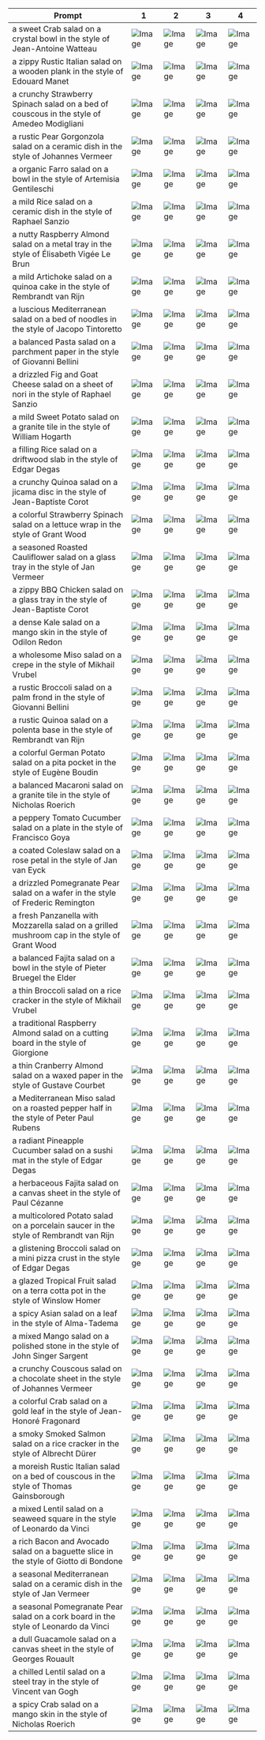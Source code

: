 | Prompt | 1 | 2 | 3 | 4 |
|-|-|-|-|-|
| a sweet Crab salad on a crystal bowl in the style of Jean-Antoine Watteau | ![Image](https://salad-benchmark-public-assets.s3.us-east-2.amazonaws.com/sdxl/74b8a7e4-6542-423a-872e-c00e4e5b7912-0.jpg) | ![Image](https://salad-benchmark-public-assets.s3.us-east-2.amazonaws.com/sdxl/74b8a7e4-6542-423a-872e-c00e4e5b7912-1.jpg) | ![Image](https://salad-benchmark-public-assets.s3.us-east-2.amazonaws.com/sdxl/74b8a7e4-6542-423a-872e-c00e4e5b7912-2.jpg) | ![Image](https://salad-benchmark-public-assets.s3.us-east-2.amazonaws.com/sdxl/74b8a7e4-6542-423a-872e-c00e4e5b7912-3.jpg) |
| a zippy Rustic Italian salad on a wooden plank in the style of Edouard Manet | ![Image](https://salad-benchmark-public-assets.s3.us-east-2.amazonaws.com/sdxl/426ce5ce-d20d-4ee5-89b1-8f4616d04cf6-0.jpg) | ![Image](https://salad-benchmark-public-assets.s3.us-east-2.amazonaws.com/sdxl/426ce5ce-d20d-4ee5-89b1-8f4616d04cf6-1.jpg) | ![Image](https://salad-benchmark-public-assets.s3.us-east-2.amazonaws.com/sdxl/426ce5ce-d20d-4ee5-89b1-8f4616d04cf6-2.jpg) | ![Image](https://salad-benchmark-public-assets.s3.us-east-2.amazonaws.com/sdxl/426ce5ce-d20d-4ee5-89b1-8f4616d04cf6-3.jpg) |
| a crunchy Strawberry Spinach salad on a bed of couscous in the style of Amedeo Modigliani | ![Image](https://salad-benchmark-public-assets.s3.us-east-2.amazonaws.com/sdxl/2d994b9f-7ff7-489a-a0fb-5d24287a6fe6-0.jpg) | ![Image](https://salad-benchmark-public-assets.s3.us-east-2.amazonaws.com/sdxl/2d994b9f-7ff7-489a-a0fb-5d24287a6fe6-1.jpg) | ![Image](https://salad-benchmark-public-assets.s3.us-east-2.amazonaws.com/sdxl/2d994b9f-7ff7-489a-a0fb-5d24287a6fe6-2.jpg) | ![Image](https://salad-benchmark-public-assets.s3.us-east-2.amazonaws.com/sdxl/2d994b9f-7ff7-489a-a0fb-5d24287a6fe6-3.jpg) |
| a rustic Pear Gorgonzola salad on a ceramic dish in the style of Johannes Vermeer | ![Image](https://salad-benchmark-public-assets.s3.us-east-2.amazonaws.com/sdxl/fc96166d-e7c4-44f3-8bea-2e7dd13e3c87-0.jpg) | ![Image](https://salad-benchmark-public-assets.s3.us-east-2.amazonaws.com/sdxl/fc96166d-e7c4-44f3-8bea-2e7dd13e3c87-1.jpg) | ![Image](https://salad-benchmark-public-assets.s3.us-east-2.amazonaws.com/sdxl/fc96166d-e7c4-44f3-8bea-2e7dd13e3c87-2.jpg) | ![Image](https://salad-benchmark-public-assets.s3.us-east-2.amazonaws.com/sdxl/fc96166d-e7c4-44f3-8bea-2e7dd13e3c87-3.jpg) |
| a organic Farro salad on a bowl in the style of Artemisia Gentileschi | ![Image](https://salad-benchmark-public-assets.s3.us-east-2.amazonaws.com/sdxl/5562fff4-7f33-4acf-8b45-7fd7017888de-0.jpg) | ![Image](https://salad-benchmark-public-assets.s3.us-east-2.amazonaws.com/sdxl/5562fff4-7f33-4acf-8b45-7fd7017888de-1.jpg) | ![Image](https://salad-benchmark-public-assets.s3.us-east-2.amazonaws.com/sdxl/5562fff4-7f33-4acf-8b45-7fd7017888de-2.jpg) | ![Image](https://salad-benchmark-public-assets.s3.us-east-2.amazonaws.com/sdxl/5562fff4-7f33-4acf-8b45-7fd7017888de-3.jpg) |
| a mild Rice salad on a ceramic dish in the style of Raphael Sanzio | ![Image](https://salad-benchmark-public-assets.s3.us-east-2.amazonaws.com/sdxl/f7458047-4185-4b26-9ecb-36c215bd2e92-0.jpg) | ![Image](https://salad-benchmark-public-assets.s3.us-east-2.amazonaws.com/sdxl/f7458047-4185-4b26-9ecb-36c215bd2e92-1.jpg) | ![Image](https://salad-benchmark-public-assets.s3.us-east-2.amazonaws.com/sdxl/f7458047-4185-4b26-9ecb-36c215bd2e92-2.jpg) | ![Image](https://salad-benchmark-public-assets.s3.us-east-2.amazonaws.com/sdxl/f7458047-4185-4b26-9ecb-36c215bd2e92-3.jpg) |
| a nutty Raspberry Almond salad on a metal tray in the style of Élisabeth Vigée Le Brun | ![Image](https://salad-benchmark-public-assets.s3.us-east-2.amazonaws.com/sdxl/b4a7e534-0248-4861-9912-da79469e8b37-0.jpg) | ![Image](https://salad-benchmark-public-assets.s3.us-east-2.amazonaws.com/sdxl/b4a7e534-0248-4861-9912-da79469e8b37-1.jpg) | ![Image](https://salad-benchmark-public-assets.s3.us-east-2.amazonaws.com/sdxl/b4a7e534-0248-4861-9912-da79469e8b37-2.jpg) | ![Image](https://salad-benchmark-public-assets.s3.us-east-2.amazonaws.com/sdxl/b4a7e534-0248-4861-9912-da79469e8b37-3.jpg) |
| a mild Artichoke salad on a quinoa cake in the style of Rembrandt van Rijn | ![Image](https://salad-benchmark-public-assets.s3.us-east-2.amazonaws.com/sdxl/b3e67683-b156-4b4b-8593-3e9d3560ea1d-0.jpg) | ![Image](https://salad-benchmark-public-assets.s3.us-east-2.amazonaws.com/sdxl/b3e67683-b156-4b4b-8593-3e9d3560ea1d-1.jpg) | ![Image](https://salad-benchmark-public-assets.s3.us-east-2.amazonaws.com/sdxl/b3e67683-b156-4b4b-8593-3e9d3560ea1d-2.jpg) | ![Image](https://salad-benchmark-public-assets.s3.us-east-2.amazonaws.com/sdxl/b3e67683-b156-4b4b-8593-3e9d3560ea1d-3.jpg) |
| a luscious Mediterranean salad on a bed of noodles in the style of Jacopo Tintoretto | ![Image](https://salad-benchmark-public-assets.s3.us-east-2.amazonaws.com/sdxl/6b90d214-8954-4365-8588-36bdc6622df8-0.jpg) | ![Image](https://salad-benchmark-public-assets.s3.us-east-2.amazonaws.com/sdxl/6b90d214-8954-4365-8588-36bdc6622df8-1.jpg) | ![Image](https://salad-benchmark-public-assets.s3.us-east-2.amazonaws.com/sdxl/6b90d214-8954-4365-8588-36bdc6622df8-2.jpg) | ![Image](https://salad-benchmark-public-assets.s3.us-east-2.amazonaws.com/sdxl/6b90d214-8954-4365-8588-36bdc6622df8-3.jpg) |
| a balanced Pasta salad on a parchment paper in the style of Giovanni Bellini | ![Image](https://salad-benchmark-public-assets.s3.us-east-2.amazonaws.com/sdxl/6c8b22fb-4d71-490a-81f2-1e76099ca6dd-0.jpg) | ![Image](https://salad-benchmark-public-assets.s3.us-east-2.amazonaws.com/sdxl/6c8b22fb-4d71-490a-81f2-1e76099ca6dd-1.jpg) | ![Image](https://salad-benchmark-public-assets.s3.us-east-2.amazonaws.com/sdxl/6c8b22fb-4d71-490a-81f2-1e76099ca6dd-2.jpg) | ![Image](https://salad-benchmark-public-assets.s3.us-east-2.amazonaws.com/sdxl/6c8b22fb-4d71-490a-81f2-1e76099ca6dd-3.jpg) |
| a drizzled Fig and Goat Cheese salad on a sheet of nori in the style of Raphael Sanzio | ![Image](https://salad-benchmark-public-assets.s3.us-east-2.amazonaws.com/sdxl/9cd7aa04-87d7-4d61-a00a-d96d8a9d6862-0.jpg) | ![Image](https://salad-benchmark-public-assets.s3.us-east-2.amazonaws.com/sdxl/9cd7aa04-87d7-4d61-a00a-d96d8a9d6862-1.jpg) | ![Image](https://salad-benchmark-public-assets.s3.us-east-2.amazonaws.com/sdxl/9cd7aa04-87d7-4d61-a00a-d96d8a9d6862-2.jpg) | ![Image](https://salad-benchmark-public-assets.s3.us-east-2.amazonaws.com/sdxl/9cd7aa04-87d7-4d61-a00a-d96d8a9d6862-3.jpg) |
| a mild Sweet Potato salad on a granite tile in the style of William Hogarth | ![Image](https://salad-benchmark-public-assets.s3.us-east-2.amazonaws.com/sdxl/63e2863e-9010-483a-9687-ddf664d96647-0.jpg) | ![Image](https://salad-benchmark-public-assets.s3.us-east-2.amazonaws.com/sdxl/63e2863e-9010-483a-9687-ddf664d96647-1.jpg) | ![Image](https://salad-benchmark-public-assets.s3.us-east-2.amazonaws.com/sdxl/63e2863e-9010-483a-9687-ddf664d96647-2.jpg) | ![Image](https://salad-benchmark-public-assets.s3.us-east-2.amazonaws.com/sdxl/63e2863e-9010-483a-9687-ddf664d96647-3.jpg) |
| a filling Rice salad on a driftwood slab in the style of Edgar Degas | ![Image](https://salad-benchmark-public-assets.s3.us-east-2.amazonaws.com/sdxl/95a7f538-1905-4f2a-a495-cdf576444428-0.jpg) | ![Image](https://salad-benchmark-public-assets.s3.us-east-2.amazonaws.com/sdxl/95a7f538-1905-4f2a-a495-cdf576444428-1.jpg) | ![Image](https://salad-benchmark-public-assets.s3.us-east-2.amazonaws.com/sdxl/95a7f538-1905-4f2a-a495-cdf576444428-2.jpg) | ![Image](https://salad-benchmark-public-assets.s3.us-east-2.amazonaws.com/sdxl/95a7f538-1905-4f2a-a495-cdf576444428-3.jpg) |
| a crunchy Quinoa salad on a jicama disc in the style of Jean-Baptiste Corot | ![Image](https://salad-benchmark-public-assets.s3.us-east-2.amazonaws.com/sdxl/1225b901-9699-479f-ab26-e6adf76f6012-0.jpg) | ![Image](https://salad-benchmark-public-assets.s3.us-east-2.amazonaws.com/sdxl/1225b901-9699-479f-ab26-e6adf76f6012-1.jpg) | ![Image](https://salad-benchmark-public-assets.s3.us-east-2.amazonaws.com/sdxl/1225b901-9699-479f-ab26-e6adf76f6012-2.jpg) | ![Image](https://salad-benchmark-public-assets.s3.us-east-2.amazonaws.com/sdxl/1225b901-9699-479f-ab26-e6adf76f6012-3.jpg) |
| a colorful Strawberry Spinach salad on a lettuce wrap in the style of Grant Wood | ![Image](https://salad-benchmark-public-assets.s3.us-east-2.amazonaws.com/sdxl/ec5ce70f-d3bd-4408-bfb8-0204129967bd-0.jpg) | ![Image](https://salad-benchmark-public-assets.s3.us-east-2.amazonaws.com/sdxl/ec5ce70f-d3bd-4408-bfb8-0204129967bd-1.jpg) | ![Image](https://salad-benchmark-public-assets.s3.us-east-2.amazonaws.com/sdxl/ec5ce70f-d3bd-4408-bfb8-0204129967bd-2.jpg) | ![Image](https://salad-benchmark-public-assets.s3.us-east-2.amazonaws.com/sdxl/ec5ce70f-d3bd-4408-bfb8-0204129967bd-3.jpg) |
| a seasoned Roasted Cauliflower salad on a glass tray in the style of Jan Vermeer | ![Image](https://salad-benchmark-public-assets.s3.us-east-2.amazonaws.com/sdxl/aa506529-690f-4186-8e2f-77ca9e0bc5bd-0.jpg) | ![Image](https://salad-benchmark-public-assets.s3.us-east-2.amazonaws.com/sdxl/aa506529-690f-4186-8e2f-77ca9e0bc5bd-1.jpg) | ![Image](https://salad-benchmark-public-assets.s3.us-east-2.amazonaws.com/sdxl/aa506529-690f-4186-8e2f-77ca9e0bc5bd-2.jpg) | ![Image](https://salad-benchmark-public-assets.s3.us-east-2.amazonaws.com/sdxl/aa506529-690f-4186-8e2f-77ca9e0bc5bd-3.jpg) |
| a zippy BBQ Chicken salad on a glass tray in the style of Jean-Baptiste Corot | ![Image](https://salad-benchmark-public-assets.s3.us-east-2.amazonaws.com/sdxl/a7ea9de2-7139-4150-a6e8-b6ec63795a7b-0.jpg) | ![Image](https://salad-benchmark-public-assets.s3.us-east-2.amazonaws.com/sdxl/a7ea9de2-7139-4150-a6e8-b6ec63795a7b-1.jpg) | ![Image](https://salad-benchmark-public-assets.s3.us-east-2.amazonaws.com/sdxl/a7ea9de2-7139-4150-a6e8-b6ec63795a7b-2.jpg) | ![Image](https://salad-benchmark-public-assets.s3.us-east-2.amazonaws.com/sdxl/a7ea9de2-7139-4150-a6e8-b6ec63795a7b-3.jpg) |
| a dense Kale salad on a mango skin in the style of Odilon Redon | ![Image](https://salad-benchmark-public-assets.s3.us-east-2.amazonaws.com/sdxl/d6627121-293d-4c7b-b702-2cf45f6d38cc-0.jpg) | ![Image](https://salad-benchmark-public-assets.s3.us-east-2.amazonaws.com/sdxl/d6627121-293d-4c7b-b702-2cf45f6d38cc-1.jpg) | ![Image](https://salad-benchmark-public-assets.s3.us-east-2.amazonaws.com/sdxl/d6627121-293d-4c7b-b702-2cf45f6d38cc-2.jpg) | ![Image](https://salad-benchmark-public-assets.s3.us-east-2.amazonaws.com/sdxl/d6627121-293d-4c7b-b702-2cf45f6d38cc-3.jpg) |
| a wholesome Miso salad on a crepe in the style of Mikhail Vrubel | ![Image](https://salad-benchmark-public-assets.s3.us-east-2.amazonaws.com/sdxl/ed257b57-d8e0-4a2e-8f36-21de44b1526e-0.jpg) | ![Image](https://salad-benchmark-public-assets.s3.us-east-2.amazonaws.com/sdxl/ed257b57-d8e0-4a2e-8f36-21de44b1526e-1.jpg) | ![Image](https://salad-benchmark-public-assets.s3.us-east-2.amazonaws.com/sdxl/ed257b57-d8e0-4a2e-8f36-21de44b1526e-2.jpg) | ![Image](https://salad-benchmark-public-assets.s3.us-east-2.amazonaws.com/sdxl/ed257b57-d8e0-4a2e-8f36-21de44b1526e-3.jpg) |
| a rustic Broccoli salad on a palm frond in the style of Giovanni Bellini | ![Image](https://salad-benchmark-public-assets.s3.us-east-2.amazonaws.com/sdxl/57d5efc7-34f7-4b6d-9275-9b0ea7d15507-0.jpg) | ![Image](https://salad-benchmark-public-assets.s3.us-east-2.amazonaws.com/sdxl/57d5efc7-34f7-4b6d-9275-9b0ea7d15507-1.jpg) | ![Image](https://salad-benchmark-public-assets.s3.us-east-2.amazonaws.com/sdxl/57d5efc7-34f7-4b6d-9275-9b0ea7d15507-2.jpg) | ![Image](https://salad-benchmark-public-assets.s3.us-east-2.amazonaws.com/sdxl/57d5efc7-34f7-4b6d-9275-9b0ea7d15507-3.jpg) |
| a rustic Quinoa salad on a polenta base in the style of Rembrandt van Rijn | ![Image](https://salad-benchmark-public-assets.s3.us-east-2.amazonaws.com/sdxl/cbc77bb1-6668-4557-b398-0ede0272d450-0.jpg) | ![Image](https://salad-benchmark-public-assets.s3.us-east-2.amazonaws.com/sdxl/cbc77bb1-6668-4557-b398-0ede0272d450-1.jpg) | ![Image](https://salad-benchmark-public-assets.s3.us-east-2.amazonaws.com/sdxl/cbc77bb1-6668-4557-b398-0ede0272d450-2.jpg) | ![Image](https://salad-benchmark-public-assets.s3.us-east-2.amazonaws.com/sdxl/cbc77bb1-6668-4557-b398-0ede0272d450-3.jpg) |
| a colorful German Potato salad on a pita pocket in the style of Eugène Boudin | ![Image](https://salad-benchmark-public-assets.s3.us-east-2.amazonaws.com/sdxl/d9214dbd-02dd-4093-b666-f8a7e820c835-0.jpg) | ![Image](https://salad-benchmark-public-assets.s3.us-east-2.amazonaws.com/sdxl/d9214dbd-02dd-4093-b666-f8a7e820c835-1.jpg) | ![Image](https://salad-benchmark-public-assets.s3.us-east-2.amazonaws.com/sdxl/d9214dbd-02dd-4093-b666-f8a7e820c835-2.jpg) | ![Image](https://salad-benchmark-public-assets.s3.us-east-2.amazonaws.com/sdxl/d9214dbd-02dd-4093-b666-f8a7e820c835-3.jpg) |
| a balanced Macaroni salad on a granite tile in the style of Nicholas Roerich | ![Image](https://salad-benchmark-public-assets.s3.us-east-2.amazonaws.com/sdxl/011c1472-1711-4d02-a721-77c326f539de-0.jpg) | ![Image](https://salad-benchmark-public-assets.s3.us-east-2.amazonaws.com/sdxl/011c1472-1711-4d02-a721-77c326f539de-1.jpg) | ![Image](https://salad-benchmark-public-assets.s3.us-east-2.amazonaws.com/sdxl/011c1472-1711-4d02-a721-77c326f539de-2.jpg) | ![Image](https://salad-benchmark-public-assets.s3.us-east-2.amazonaws.com/sdxl/011c1472-1711-4d02-a721-77c326f539de-3.jpg) |
| a peppery Tomato Cucumber salad on a plate in the style of Francisco Goya | ![Image](https://salad-benchmark-public-assets.s3.us-east-2.amazonaws.com/sdxl/17f05240-c9af-449e-b108-5df6fcd4c2ea-0.jpg) | ![Image](https://salad-benchmark-public-assets.s3.us-east-2.amazonaws.com/sdxl/17f05240-c9af-449e-b108-5df6fcd4c2ea-1.jpg) | ![Image](https://salad-benchmark-public-assets.s3.us-east-2.amazonaws.com/sdxl/17f05240-c9af-449e-b108-5df6fcd4c2ea-2.jpg) | ![Image](https://salad-benchmark-public-assets.s3.us-east-2.amazonaws.com/sdxl/17f05240-c9af-449e-b108-5df6fcd4c2ea-3.jpg) |
| a coated Coleslaw salad on a rose petal in the style of Jan van Eyck | ![Image](https://salad-benchmark-public-assets.s3.us-east-2.amazonaws.com/sdxl/e1db7e70-418c-4ee0-aae4-16a6de57de68-0.jpg) | ![Image](https://salad-benchmark-public-assets.s3.us-east-2.amazonaws.com/sdxl/e1db7e70-418c-4ee0-aae4-16a6de57de68-1.jpg) | ![Image](https://salad-benchmark-public-assets.s3.us-east-2.amazonaws.com/sdxl/e1db7e70-418c-4ee0-aae4-16a6de57de68-2.jpg) | ![Image](https://salad-benchmark-public-assets.s3.us-east-2.amazonaws.com/sdxl/e1db7e70-418c-4ee0-aae4-16a6de57de68-3.jpg) |
| a drizzled Pomegranate Pear salad on a wafer in the style of Frederic Remington | ![Image](https://salad-benchmark-public-assets.s3.us-east-2.amazonaws.com/sdxl/fc508472-1e9a-4e64-9ea9-86cdea016f22-0.jpg) | ![Image](https://salad-benchmark-public-assets.s3.us-east-2.amazonaws.com/sdxl/fc508472-1e9a-4e64-9ea9-86cdea016f22-1.jpg) | ![Image](https://salad-benchmark-public-assets.s3.us-east-2.amazonaws.com/sdxl/fc508472-1e9a-4e64-9ea9-86cdea016f22-2.jpg) | ![Image](https://salad-benchmark-public-assets.s3.us-east-2.amazonaws.com/sdxl/fc508472-1e9a-4e64-9ea9-86cdea016f22-3.jpg) |
| a fresh Panzanella with Mozzarella salad on a grilled mushroom cap in the style of Grant Wood | ![Image](https://salad-benchmark-public-assets.s3.us-east-2.amazonaws.com/sdxl/d24feb1f-5159-493a-b9b8-83649dd4bec3-0.jpg) | ![Image](https://salad-benchmark-public-assets.s3.us-east-2.amazonaws.com/sdxl/d24feb1f-5159-493a-b9b8-83649dd4bec3-1.jpg) | ![Image](https://salad-benchmark-public-assets.s3.us-east-2.amazonaws.com/sdxl/d24feb1f-5159-493a-b9b8-83649dd4bec3-2.jpg) | ![Image](https://salad-benchmark-public-assets.s3.us-east-2.amazonaws.com/sdxl/d24feb1f-5159-493a-b9b8-83649dd4bec3-3.jpg) |
| a balanced Fajita salad on a bowl in the style of Pieter Bruegel the Elder | ![Image](https://salad-benchmark-public-assets.s3.us-east-2.amazonaws.com/sdxl/19dac965-8d28-4031-ad9a-f6db225c64c9-0.jpg) | ![Image](https://salad-benchmark-public-assets.s3.us-east-2.amazonaws.com/sdxl/19dac965-8d28-4031-ad9a-f6db225c64c9-1.jpg) | ![Image](https://salad-benchmark-public-assets.s3.us-east-2.amazonaws.com/sdxl/19dac965-8d28-4031-ad9a-f6db225c64c9-2.jpg) | ![Image](https://salad-benchmark-public-assets.s3.us-east-2.amazonaws.com/sdxl/19dac965-8d28-4031-ad9a-f6db225c64c9-3.jpg) |
| a thin Broccoli salad on a rice cracker in the style of Mikhail Vrubel | ![Image](https://salad-benchmark-public-assets.s3.us-east-2.amazonaws.com/sdxl/e24610fe-84fe-419b-8613-3ac6ac95e601-0.jpg) | ![Image](https://salad-benchmark-public-assets.s3.us-east-2.amazonaws.com/sdxl/e24610fe-84fe-419b-8613-3ac6ac95e601-1.jpg) | ![Image](https://salad-benchmark-public-assets.s3.us-east-2.amazonaws.com/sdxl/e24610fe-84fe-419b-8613-3ac6ac95e601-2.jpg) | ![Image](https://salad-benchmark-public-assets.s3.us-east-2.amazonaws.com/sdxl/e24610fe-84fe-419b-8613-3ac6ac95e601-3.jpg) |
| a traditional Raspberry Almond salad on a cutting board in the style of Giorgione | ![Image](https://salad-benchmark-public-assets.s3.us-east-2.amazonaws.com/sdxl/fc8a63f7-a1ab-4661-9f1f-536b4347cbf3-0.jpg) | ![Image](https://salad-benchmark-public-assets.s3.us-east-2.amazonaws.com/sdxl/fc8a63f7-a1ab-4661-9f1f-536b4347cbf3-1.jpg) | ![Image](https://salad-benchmark-public-assets.s3.us-east-2.amazonaws.com/sdxl/fc8a63f7-a1ab-4661-9f1f-536b4347cbf3-2.jpg) | ![Image](https://salad-benchmark-public-assets.s3.us-east-2.amazonaws.com/sdxl/fc8a63f7-a1ab-4661-9f1f-536b4347cbf3-3.jpg) |
| a thin Cranberry Almond salad on a waxed paper in the style of Gustave Courbet | ![Image](https://salad-benchmark-public-assets.s3.us-east-2.amazonaws.com/sdxl/c7f9f839-941f-421e-951c-359618792b5e-0.jpg) | ![Image](https://salad-benchmark-public-assets.s3.us-east-2.amazonaws.com/sdxl/c7f9f839-941f-421e-951c-359618792b5e-1.jpg) | ![Image](https://salad-benchmark-public-assets.s3.us-east-2.amazonaws.com/sdxl/c7f9f839-941f-421e-951c-359618792b5e-2.jpg) | ![Image](https://salad-benchmark-public-assets.s3.us-east-2.amazonaws.com/sdxl/c7f9f839-941f-421e-951c-359618792b5e-3.jpg) |
| a Mediterranean Miso salad on a roasted pepper half in the style of Peter Paul Rubens | ![Image](https://salad-benchmark-public-assets.s3.us-east-2.amazonaws.com/sdxl/8cc2bd30-cf53-4b3e-b696-6557e2f0bf7d-0.jpg) | ![Image](https://salad-benchmark-public-assets.s3.us-east-2.amazonaws.com/sdxl/8cc2bd30-cf53-4b3e-b696-6557e2f0bf7d-1.jpg) | ![Image](https://salad-benchmark-public-assets.s3.us-east-2.amazonaws.com/sdxl/8cc2bd30-cf53-4b3e-b696-6557e2f0bf7d-2.jpg) | ![Image](https://salad-benchmark-public-assets.s3.us-east-2.amazonaws.com/sdxl/8cc2bd30-cf53-4b3e-b696-6557e2f0bf7d-3.jpg) |
| a radiant Pineapple Cucumber salad on a sushi mat in the style of Edgar Degas | ![Image](https://salad-benchmark-public-assets.s3.us-east-2.amazonaws.com/sdxl/b96632f7-da26-4d2c-bd2d-6f26b7d8afd0-0.jpg) | ![Image](https://salad-benchmark-public-assets.s3.us-east-2.amazonaws.com/sdxl/b96632f7-da26-4d2c-bd2d-6f26b7d8afd0-1.jpg) | ![Image](https://salad-benchmark-public-assets.s3.us-east-2.amazonaws.com/sdxl/b96632f7-da26-4d2c-bd2d-6f26b7d8afd0-2.jpg) | ![Image](https://salad-benchmark-public-assets.s3.us-east-2.amazonaws.com/sdxl/b96632f7-da26-4d2c-bd2d-6f26b7d8afd0-3.jpg) |
| a herbaceous Fajita salad on a canvas sheet in the style of Paul Cézanne | ![Image](https://salad-benchmark-public-assets.s3.us-east-2.amazonaws.com/sdxl/c67d0f9e-5cc6-4445-b06f-a8c908205f0b-0.jpg) | ![Image](https://salad-benchmark-public-assets.s3.us-east-2.amazonaws.com/sdxl/c67d0f9e-5cc6-4445-b06f-a8c908205f0b-1.jpg) | ![Image](https://salad-benchmark-public-assets.s3.us-east-2.amazonaws.com/sdxl/c67d0f9e-5cc6-4445-b06f-a8c908205f0b-2.jpg) | ![Image](https://salad-benchmark-public-assets.s3.us-east-2.amazonaws.com/sdxl/c67d0f9e-5cc6-4445-b06f-a8c908205f0b-3.jpg) |
| a multicolored Potato salad on a porcelain saucer in the style of Rembrandt van Rijn | ![Image](https://salad-benchmark-public-assets.s3.us-east-2.amazonaws.com/sdxl/5a8fb964-d079-40ae-b353-3ed20ee0dd40-0.jpg) | ![Image](https://salad-benchmark-public-assets.s3.us-east-2.amazonaws.com/sdxl/5a8fb964-d079-40ae-b353-3ed20ee0dd40-1.jpg) | ![Image](https://salad-benchmark-public-assets.s3.us-east-2.amazonaws.com/sdxl/5a8fb964-d079-40ae-b353-3ed20ee0dd40-2.jpg) | ![Image](https://salad-benchmark-public-assets.s3.us-east-2.amazonaws.com/sdxl/5a8fb964-d079-40ae-b353-3ed20ee0dd40-3.jpg) |
| a glistening Broccoli salad on a mini pizza crust in the style of Edgar Degas | ![Image](https://salad-benchmark-public-assets.s3.us-east-2.amazonaws.com/sdxl/1db328bc-1fa4-415f-96ea-6bb10c53d2f2-0.jpg) | ![Image](https://salad-benchmark-public-assets.s3.us-east-2.amazonaws.com/sdxl/1db328bc-1fa4-415f-96ea-6bb10c53d2f2-1.jpg) | ![Image](https://salad-benchmark-public-assets.s3.us-east-2.amazonaws.com/sdxl/1db328bc-1fa4-415f-96ea-6bb10c53d2f2-2.jpg) | ![Image](https://salad-benchmark-public-assets.s3.us-east-2.amazonaws.com/sdxl/1db328bc-1fa4-415f-96ea-6bb10c53d2f2-3.jpg) |
| a glazed Tropical Fruit salad on a terra cotta pot in the style of Winslow Homer | ![Image](https://salad-benchmark-public-assets.s3.us-east-2.amazonaws.com/sdxl/bf4caa20-9039-4228-adc5-594cddf058d3-0.jpg) | ![Image](https://salad-benchmark-public-assets.s3.us-east-2.amazonaws.com/sdxl/bf4caa20-9039-4228-adc5-594cddf058d3-1.jpg) | ![Image](https://salad-benchmark-public-assets.s3.us-east-2.amazonaws.com/sdxl/bf4caa20-9039-4228-adc5-594cddf058d3-2.jpg) | ![Image](https://salad-benchmark-public-assets.s3.us-east-2.amazonaws.com/sdxl/bf4caa20-9039-4228-adc5-594cddf058d3-3.jpg) |
| a spicy Asian salad on a leaf in the style of Alma-Tadema | ![Image](https://salad-benchmark-public-assets.s3.us-east-2.amazonaws.com/sdxl/a68d8e99-a005-4866-8fc7-f2a0e51cbd41-0.jpg) | ![Image](https://salad-benchmark-public-assets.s3.us-east-2.amazonaws.com/sdxl/a68d8e99-a005-4866-8fc7-f2a0e51cbd41-1.jpg) | ![Image](https://salad-benchmark-public-assets.s3.us-east-2.amazonaws.com/sdxl/a68d8e99-a005-4866-8fc7-f2a0e51cbd41-2.jpg) | ![Image](https://salad-benchmark-public-assets.s3.us-east-2.amazonaws.com/sdxl/a68d8e99-a005-4866-8fc7-f2a0e51cbd41-3.jpg) |
| a mixed Mango salad on a polished stone in the style of John Singer Sargent | ![Image](https://salad-benchmark-public-assets.s3.us-east-2.amazonaws.com/sdxl/b368b3c0-15fc-4ee3-99f4-94ff44f83d1f-0.jpg) | ![Image](https://salad-benchmark-public-assets.s3.us-east-2.amazonaws.com/sdxl/b368b3c0-15fc-4ee3-99f4-94ff44f83d1f-1.jpg) | ![Image](https://salad-benchmark-public-assets.s3.us-east-2.amazonaws.com/sdxl/b368b3c0-15fc-4ee3-99f4-94ff44f83d1f-2.jpg) | ![Image](https://salad-benchmark-public-assets.s3.us-east-2.amazonaws.com/sdxl/b368b3c0-15fc-4ee3-99f4-94ff44f83d1f-3.jpg) |
| a crunchy Couscous salad on a chocolate sheet in the style of Johannes Vermeer | ![Image](https://salad-benchmark-public-assets.s3.us-east-2.amazonaws.com/sdxl/6be856f3-41dc-4e06-ba20-5050fd28f637-0.jpg) | ![Image](https://salad-benchmark-public-assets.s3.us-east-2.amazonaws.com/sdxl/6be856f3-41dc-4e06-ba20-5050fd28f637-1.jpg) | ![Image](https://salad-benchmark-public-assets.s3.us-east-2.amazonaws.com/sdxl/6be856f3-41dc-4e06-ba20-5050fd28f637-2.jpg) | ![Image](https://salad-benchmark-public-assets.s3.us-east-2.amazonaws.com/sdxl/6be856f3-41dc-4e06-ba20-5050fd28f637-3.jpg) |
| a colorful Crab salad on a gold leaf in the style of Jean-Honoré Fragonard | ![Image](https://salad-benchmark-public-assets.s3.us-east-2.amazonaws.com/sdxl/ff3a788d-8a1b-431b-a1e3-90d0f6f287a3-0.jpg) | ![Image](https://salad-benchmark-public-assets.s3.us-east-2.amazonaws.com/sdxl/ff3a788d-8a1b-431b-a1e3-90d0f6f287a3-1.jpg) | ![Image](https://salad-benchmark-public-assets.s3.us-east-2.amazonaws.com/sdxl/ff3a788d-8a1b-431b-a1e3-90d0f6f287a3-2.jpg) | ![Image](https://salad-benchmark-public-assets.s3.us-east-2.amazonaws.com/sdxl/ff3a788d-8a1b-431b-a1e3-90d0f6f287a3-3.jpg) |
| a smoky Smoked Salmon salad on a rice cracker in the style of Albrecht Dürer | ![Image](https://salad-benchmark-public-assets.s3.us-east-2.amazonaws.com/sdxl/eaebdcf9-f504-44bf-a6c3-400e8ff9470b-0.jpg) | ![Image](https://salad-benchmark-public-assets.s3.us-east-2.amazonaws.com/sdxl/eaebdcf9-f504-44bf-a6c3-400e8ff9470b-1.jpg) | ![Image](https://salad-benchmark-public-assets.s3.us-east-2.amazonaws.com/sdxl/eaebdcf9-f504-44bf-a6c3-400e8ff9470b-2.jpg) | ![Image](https://salad-benchmark-public-assets.s3.us-east-2.amazonaws.com/sdxl/eaebdcf9-f504-44bf-a6c3-400e8ff9470b-3.jpg) |
| a moreish Rustic Italian salad on a bed of couscous in the style of Thomas Gainsborough | ![Image](https://salad-benchmark-public-assets.s3.us-east-2.amazonaws.com/sdxl/ae7731d1-7c2b-4c43-8a93-21c44c2e8a57-0.jpg) | ![Image](https://salad-benchmark-public-assets.s3.us-east-2.amazonaws.com/sdxl/ae7731d1-7c2b-4c43-8a93-21c44c2e8a57-1.jpg) | ![Image](https://salad-benchmark-public-assets.s3.us-east-2.amazonaws.com/sdxl/ae7731d1-7c2b-4c43-8a93-21c44c2e8a57-2.jpg) | ![Image](https://salad-benchmark-public-assets.s3.us-east-2.amazonaws.com/sdxl/ae7731d1-7c2b-4c43-8a93-21c44c2e8a57-3.jpg) |
| a mixed Lentil salad on a seaweed square in the style of Leonardo da Vinci | ![Image](https://salad-benchmark-public-assets.s3.us-east-2.amazonaws.com/sdxl/75e9eb50-c655-49d4-b2ea-bd6f6d1ffbcc-0.jpg) | ![Image](https://salad-benchmark-public-assets.s3.us-east-2.amazonaws.com/sdxl/75e9eb50-c655-49d4-b2ea-bd6f6d1ffbcc-1.jpg) | ![Image](https://salad-benchmark-public-assets.s3.us-east-2.amazonaws.com/sdxl/75e9eb50-c655-49d4-b2ea-bd6f6d1ffbcc-2.jpg) | ![Image](https://salad-benchmark-public-assets.s3.us-east-2.amazonaws.com/sdxl/75e9eb50-c655-49d4-b2ea-bd6f6d1ffbcc-3.jpg) |
| a rich Bacon and Avocado salad on a baguette slice in the style of Giotto di Bondone | ![Image](https://salad-benchmark-public-assets.s3.us-east-2.amazonaws.com/sdxl/cd0d9269-4f77-4c8a-b0b6-f7f3f40491ba-0.jpg) | ![Image](https://salad-benchmark-public-assets.s3.us-east-2.amazonaws.com/sdxl/cd0d9269-4f77-4c8a-b0b6-f7f3f40491ba-1.jpg) | ![Image](https://salad-benchmark-public-assets.s3.us-east-2.amazonaws.com/sdxl/cd0d9269-4f77-4c8a-b0b6-f7f3f40491ba-2.jpg) | ![Image](https://salad-benchmark-public-assets.s3.us-east-2.amazonaws.com/sdxl/cd0d9269-4f77-4c8a-b0b6-f7f3f40491ba-3.jpg) |
| a seasonal Mediterranean salad on a ceramic dish in the style of Jan Vermeer | ![Image](https://salad-benchmark-public-assets.s3.us-east-2.amazonaws.com/sdxl/4da97095-b463-41c2-9199-e25c0e362282-0.jpg) | ![Image](https://salad-benchmark-public-assets.s3.us-east-2.amazonaws.com/sdxl/4da97095-b463-41c2-9199-e25c0e362282-1.jpg) | ![Image](https://salad-benchmark-public-assets.s3.us-east-2.amazonaws.com/sdxl/4da97095-b463-41c2-9199-e25c0e362282-2.jpg) | ![Image](https://salad-benchmark-public-assets.s3.us-east-2.amazonaws.com/sdxl/4da97095-b463-41c2-9199-e25c0e362282-3.jpg) |
| a seasonal Pomegranate Pear salad on a cork board in the style of Leonardo da Vinci | ![Image](https://salad-benchmark-public-assets.s3.us-east-2.amazonaws.com/sdxl/778bf080-8994-4c56-a5c0-22ae549e0088-0.jpg) | ![Image](https://salad-benchmark-public-assets.s3.us-east-2.amazonaws.com/sdxl/778bf080-8994-4c56-a5c0-22ae549e0088-1.jpg) | ![Image](https://salad-benchmark-public-assets.s3.us-east-2.amazonaws.com/sdxl/778bf080-8994-4c56-a5c0-22ae549e0088-2.jpg) | ![Image](https://salad-benchmark-public-assets.s3.us-east-2.amazonaws.com/sdxl/778bf080-8994-4c56-a5c0-22ae549e0088-3.jpg) |
| a dull Guacamole salad on a canvas sheet in the style of Georges Rouault | ![Image](https://salad-benchmark-public-assets.s3.us-east-2.amazonaws.com/sdxl/221dfa06-3cbf-460f-a6df-006e3aa81538-0.jpg) | ![Image](https://salad-benchmark-public-assets.s3.us-east-2.amazonaws.com/sdxl/221dfa06-3cbf-460f-a6df-006e3aa81538-1.jpg) | ![Image](https://salad-benchmark-public-assets.s3.us-east-2.amazonaws.com/sdxl/221dfa06-3cbf-460f-a6df-006e3aa81538-2.jpg) | ![Image](https://salad-benchmark-public-assets.s3.us-east-2.amazonaws.com/sdxl/221dfa06-3cbf-460f-a6df-006e3aa81538-3.jpg) |
| a chilled Lentil salad on a steel tray in the style of Vincent van Gogh | ![Image](https://salad-benchmark-public-assets.s3.us-east-2.amazonaws.com/sdxl/a2021928-4426-440c-8a98-9eb8f779f926-0.jpg) | ![Image](https://salad-benchmark-public-assets.s3.us-east-2.amazonaws.com/sdxl/a2021928-4426-440c-8a98-9eb8f779f926-1.jpg) | ![Image](https://salad-benchmark-public-assets.s3.us-east-2.amazonaws.com/sdxl/a2021928-4426-440c-8a98-9eb8f779f926-2.jpg) | ![Image](https://salad-benchmark-public-assets.s3.us-east-2.amazonaws.com/sdxl/a2021928-4426-440c-8a98-9eb8f779f926-3.jpg) |
| a spicy Crab salad on a mango skin in the style of Nicholas Roerich | ![Image](https://salad-benchmark-public-assets.s3.us-east-2.amazonaws.com/sdxl/e096de19-1d2f-4e42-a02a-3b920728e01c-0.jpg) | ![Image](https://salad-benchmark-public-assets.s3.us-east-2.amazonaws.com/sdxl/e096de19-1d2f-4e42-a02a-3b920728e01c-1.jpg) | ![Image](https://salad-benchmark-public-assets.s3.us-east-2.amazonaws.com/sdxl/e096de19-1d2f-4e42-a02a-3b920728e01c-2.jpg) | ![Image](https://salad-benchmark-public-assets.s3.us-east-2.amazonaws.com/sdxl/e096de19-1d2f-4e42-a02a-3b920728e01c-3.jpg) |
